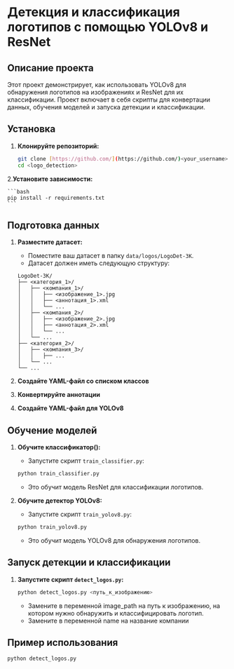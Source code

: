 # Детекция и классификация логотипов с помощью YOLOv8 и ResNet

## Описание проекта

Этот проект демонстрирует, как использовать YOLOv8 для обнаружения логотипов на изображениях и ResNet для их классификации. Проект включает в себя скрипты для конвертации данных, обучения моделей и запуска детекции и классификации.

## Установка

1.  **Клонируйте репозиторий:**

    ```bash
    git clone [https://github.com/](https://github.com/)<your_username>/<logo_detection>.git
    cd <logo_detection>
    ```


2.**Установите зависимости:**

    ```bash
    pip install -r requirements.txt
    ```

## Подготовка данных

1.  **Разместите датасет:**

    *   Поместите ваш датасет в папку `data/logos/LogoDet-3K`.
    *   Датасет должен иметь следующую структуру:

    ```
    LogoDet-3K/
    ├── <категория_1>/
    │   ├── <компания_1>/
    │   │   ├── <изображение_1>.jpg
    │   │   ├── <аннотация_1>.xml
    │   │   └── ...
    │   ├── <компания_2>/
    │   │   ├── <изображение_2>.jpg
    │   │   ├── <аннотация_2>.xml
    │   │   └── ...
    │   └── ...
    ├── <категория_2>/
    │   ├── <компания_3>/
    │   │   ├── ...
    │   └── ...
    └── ...
    ```

2.  **Создайте YAML-файл со списком классов**



3.  **Конвертируйте аннотации**



4.  **Создайте YAML-файл для YOLOv8**


## Обучение моделей

1.  **Обучите классификатор():**

    *   Запустите скрипт `train_classifier.py`:

    ```bash
    python train_classifier.py
    ```

    *   Это обучит модель ResNet для классификации логотипов.

2.  **Обучите детектор YOLOv8:**

    *   Запустите скрипт `train_yolov8.py`:

    ```bash
    python train_yolov8.py
    ```

    *   Это обучит модель YOLOv8 для обнаружения логотипов.

## Запуск детекции и классификации

1.  **Запустите скрипт `detect_logos.py`:**

    ```bash
    python detect_logos.py <путь_к_изображению>
    ```

    * Замените в переменной image_path на путь к изображению, на котором нужно обнаружить и классифицировать логотип.
    * Замените в переменной name на название компании

## Пример использования

```bash
python detect_logos.py
